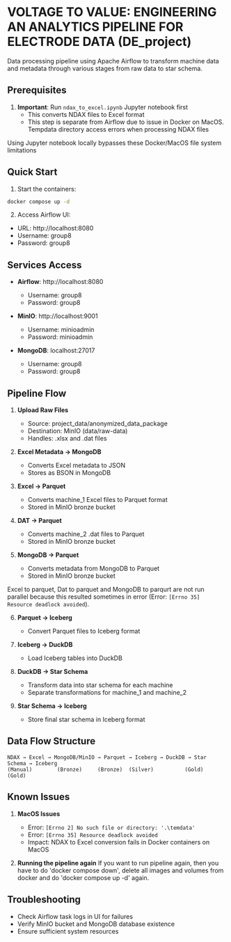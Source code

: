 # VOLTAGE TO VALUE: ENGINEERING AN ANALYTICS PIPELINE FOR ELECTRODE DATA (DE_project)

Data processing pipeline using Apache Airflow to transform machine data and metadata through various stages from raw data to star schema.

## Prerequisites

1. **Important**: Run `ndax_to_excel.ipynb` Jupyter notebook first
   - This converts NDAX files to Excel format
   - This step is separate from Airflow due to issue in Docker on MacOS. Tempdata directory access errors when processing NDAX files

Using Jupyter notebook locally bypasses these Docker/MacOS file system limitations

## Quick Start

1. Start the containers:
```bash
docker compose up -d
```

2. Access Airflow UI:
- URL: http://localhost:8080
- Username: group8
- Password: group8

## Services Access

- **Airflow**: http://localhost:8080
  - Username: group8
  - Password: group8

- **MinIO**: http://localhost:9001
  - Username: minioadmin
  - Password: minioadmin

- **MongoDB**: localhost:27017
  - Username: group8
  - Password: group8

## Pipeline Flow

1. **Upload Raw Files**
   - Source: project_data/anonymized_data_package
   - Destination: MinIO (data/raw-data)
   - Handles: .xlsx and .dat files

2. **Excel Metadata → MongoDB**
   - Converts Excel metadata to JSON
   - Stores as BSON in MongoDB

3. **Excel → Parquet**
   - Converts machine_1 Excel files to Parquet format
   - Stored in MinIO bronze bucket

4. **DAT → Parquet**
   - Converts machine_2 .dat files to Parquet
   - Stored in MinIO bronze bucket

5. **MongoDB → Parquet**
   - Converts metadata from MongoDB to Parquet
   - Stored in MinIO bronze bucket

Excel to parquet, Dat to parquet and MongoDB to parqurt are not run parallel because this resulted sometimes in error (Error: `[Errno 35] Resource deadlock avoided`).

6. **Parquet → Iceberg**
   - Convert Parquet files to Iceberg format

7. **Iceberg → DuckDB**
   - Load Iceberg tables into DuckDB

8. **DuckDB → Star Schema**
   - Transform data into star schema for each machine
   - Separate transformations for machine_1 and machine_2

9. **Star Schema → Iceberg**
   - Store final star schema in Iceberg format

## Data Flow Structure

```
NDAX → Excel → MongoDB/MinIO → Parquet → Iceberg → DuckDB → Star Schema → Iceberg
(Manual)        (Bronze)     (Bronze)  (Silver)          (Gold)       (Gold)
```

## Known Issues

1. **MacOS Issues**
   - Error: `[Errno 2] No such file or directory: '.\temdata'`
   - Error: `[Errno 35] Resource deadlock avoided`
   - Impact: NDAX to Excel conversion fails in Docker containers on MacOS

2. **Running the pipeline again**
If you want to run pipeline again, then you have to do 'docker compose down', delete all images and volumes from docker and do 'docker compose up -d' again.

## Troubleshooting

- Check Airflow task logs in UI for failures
- Verify MinIO bucket and MongoDB database existence
- Ensure sufficient system resources